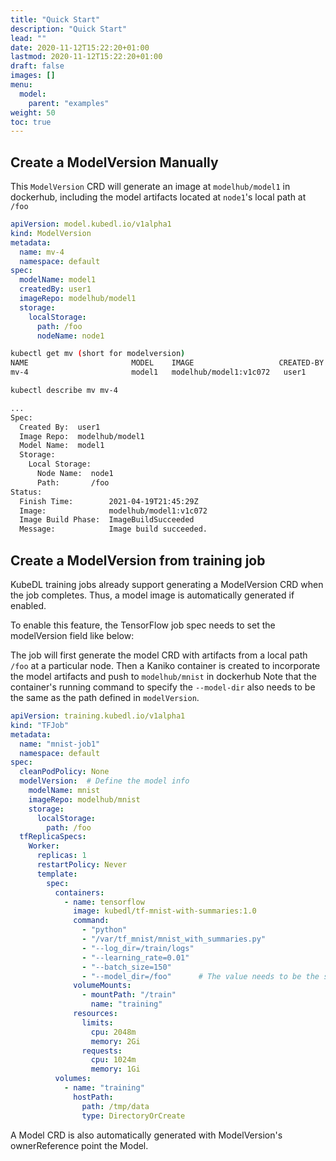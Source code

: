 ```yaml
---
title: "Quick Start"
description: "Quick Start"
lead: ""
date: 2020-11-12T15:22:20+01:00
lastmod: 2020-11-12T15:22:20+01:00
draft: false
images: []
menu:
  model:
    parent: "examples"
weight: 50
toc: true
---
```


## Create a ModelVersion Manually

This `ModelVersion` CRD will generate an image at `modelhub/model1` in dockerhub, including the model artifacts located at `node1`'s local path at `/foo`

```YAML
apiVersion: model.kubedl.io/v1alpha1
kind: ModelVersion
metadata:
  name: mv-4
  namespace: default
spec:
  modelName: model1
  createdBy: user1
  imageRepo: modelhub/model1
  storage:
    localStorage:
      path: /foo
      nodeName: node1
```

```bash
kubectl get mv (short for modelversion)
NAME                       MODEL    IMAGE                   CREATED-BY   FINISH-TIME
mv-4                       model1   modelhub/model1:v1c072   user1        2021-04-19T21:45:29Z
```

```bash
kubectl describe mv mv-4

...
Spec:
  Created By:  user1
  Image Repo:  modelhub/model1
  Model Name:  model1
  Storage:
    Local Storage:
      Node Name:  node1
      Path:       /foo
Status:
  Finish Time:        2021-04-19T21:45:29Z
  Image:              modelhub/model1:v1c072
  Image Build Phase:  ImageBuildSucceeded
  Message:            Image build succeeded.
```

## Create a ModelVersion from training job

KubeDL training jobs already support generating a ModelVersion CRD when the job completes. Thus, a model image is
automatically generated if enabled.

To enable this feature, the TensorFlow job spec needs to set the modelVersion field like below:

The job will first generate the model CRD with artifacts from a local path `/foo` at a particular node.
Then a Kaniko container is created to incorporate the model artifacts and push to `modelhub/mnist` in dockerhub
Note that the container's running command to specify the `--model-dir` also needs to be the same as the
path defined in `modelVersion`.

```YAML
apiVersion: training.kubedl.io/v1alpha1
kind: "TFJob"
metadata:
  name: "mnist-job1"
  namespace: default
spec:
  cleanPodPolicy: None
  modelVersion:  # Define the model info
    modelName: mnist
    imageRepo: modelhub/mnist
    storage:
      localStorage:
        path: /foo
  tfReplicaSpecs:
    Worker:
      replicas: 1
      restartPolicy: Never
      template:
        spec:
          containers:
            - name: tensorflow
              image: kubedl/tf-mnist-with-summaries:1.0
              command:
                - "python"
                - "/var/tf_mnist/mnist_with_summaries.py"
                - "--log_dir=/train/logs"
                - "--learning_rate=0.01"
                - "--batch_size=150"
                - "--model_dir=/foo"      # The value needs to be the same as modelVersion.storage.path
              volumeMounts:
                - mountPath: "/train"
                  name: "training"
              resources:
                limits:
                  cpu: 2048m
                  memory: 2Gi
                requests:
                  cpu: 1024m
                  memory: 1Gi
          volumes:
            - name: "training"
              hostPath:
                path: /tmp/data
                type: DirectoryOrCreate
```

A Model CRD is also automatically generated with ModelVersion's ownerReference point the Model.

